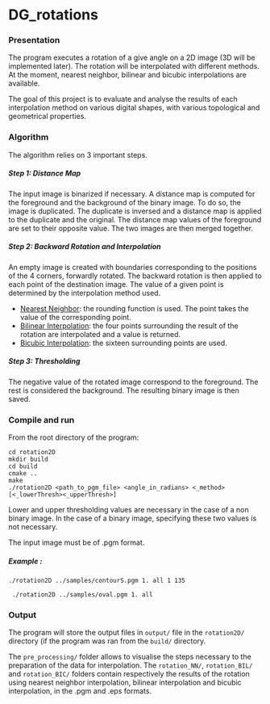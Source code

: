 
# DG_rotations
### Presentation
The program executes a rotation of a give angle on a 2D image (3D will be implemented later).
The rotation will be interpolated with different methods. At the moment, nearest neighbor, bilinear and bicubic interpolations are available.

The goal of this project is to evaluate and analyse the results of each interpolation method on various digital shapes, with various topological and geometrical properties.

### Algorithm
The algorithm relies on 3 important steps.

##### Step 1: Distance Map
The input image is binarized if necessary. A distance map is computed for the foreground and the background of the binary image. To do so, the image is duplicated. The duplicate is inversed and a distance map is applied to the duplicate and the original. 
The distance map values of the foreground are set to their opposite value. The two images are then merged together.

##### Step 2: Backward Rotation and Interpolation
An empty image is created with boundaries corresponding to the positions of the 4 corners, forwardly rotated.
The backward rotation is then applied to each point of the destination image. The value of a given point is determined by the interpolation method used. 

 - [Nearest Neighbor](https://en.wikipedia.org/wiki/Nearest-neighbor_interpolation): the rounding function is used. The point takes the value of the corresponding point.
 - [Bilinear Interpolation](https://en.wikipedia.org/wiki/Bilinear_interpolation): the four points surrounding the result of the rotation are interpolated and a value is returned.
 - [Bicubic Interpolation](https://en.wikipedia.org/wiki/Bicubic_interpolation): the sixteen surrounding points are used. 

##### Step 3: Thresholding
The negative value of the rotated image correspond to the foreground. The rest is considered the background. The resulting binary image is then saved.

### Compile and run
From the root directory of the program: 
```
cd rotation2D
mkdir build
cd build
cmake ..
make
./rotation2D <path_to_pgm_file> <angle_in_radians> <_method> [<_lowerThresh><_upperThresh>] 
```

Lower and upper thresholding values are necessary in the case of a non binary image. In the case of a binary image, specifying these two values is not necessary.

The input image must be of .pgm format. 


##### Example :

 ```./rotation2D ../samples/contourS.pgm 1. all 1 135```

``` ./rotation2D ../samples/oval.pgm 1. all``` 
### Output
The program will store the output files in `output/` file in the `rotation2D/` directory (if the program was ran from the `build/` directory. 

The `pre_processing/` folder allows to visualise the steps necessary to the preparation of the data for interpolation.
The `rotation_NN/`, `rotation_BIL/` and `rotation_BIC/` folders contain respectively the results of the rotation using nearest neighbor interpolation, bilinear interpolation and bicubic interpolation, in the .pgm and .eps formats.
